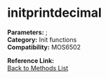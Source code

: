# initprintdecimal

**Parameters:** ;  
**Category:** Init functions  
**Compatibility:** MOS6502  

**Reference Link:**  
[Back to Methods List](../../SUMMARY.md)
